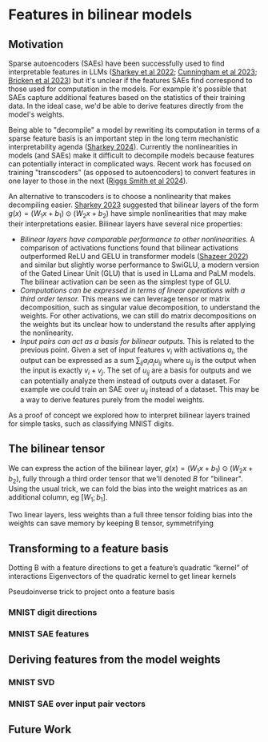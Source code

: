 # Features in bilinear models

## Motivation
Sparse autoencoders (SAEs) have been successfully used to find interpretable features in LLMs ([Sharkey et al 2022](https://www.alignmentforum.org/posts/z6QQJbtpkEAX3Aojj/interim-research-report-taking-features-out-of-superposition); [Cunningham et al 2023](https://arxiv.org/abs/2309.08600); [Bricken et al 2023](https://transformer-circuits.pub/2023/monosemantic-features/index.html#appendix-feature-ablations)) but it's unclear if the features SAEs find correspond to those used for computation in the models. For example it's possible that SAEs capture additional features based on the statistics of their training data. In the ideal case, we'd be able to derive features directly from the model's weights. 

Being able to "decompile" a model by rewriting its computation in terms of a sparse feature basis is an important step in the long term mechanistic interpretability agenda ([Sharkey 2024](https://www.alignmentforum.org/posts/64MizJXzyvrYpeKqm/sparsify-a-mechanistic-interpretability-research-agenda)). Currently the nonlinearities in models (and SAEs) make it difficult to decompile models because features can potentially interact in complicated ways. Recent work has focused on training "transcoders" (as opposed to autoencoders) to convert features in one layer to those in the next ([Riggs Smith et al 2024](https://www.alignmentforum.org/posts/7fxusXdkMNmAhkAfc/finding-sparse-linear-connections-between-features-in-llms)). 

An alternative to transcoders is to choose a nonlinearity that makes decompiling easier. [Sharkey 2023](https://arxiv.org/abs/2305.03452) suggested that bilinear layers of the form $g(x) = (W_1 x + b_1) \odot (W_2 x + b_2)$ have simple nonlinearities that may make their interpretations easier. Bilinear layers have several nice properties:
  - _Bilinear layers have comparable performance to other nonlinearities._ A comparison of activations functions found that bilinear activations outperformed ReLU and GELU in transformer models ([Shazeer 2022](https://arxiv.org/abs/2002.05202)) and similar but slightly worse performance to SwiGLU, a modern version of the Gated Linear Unit (GLU) that is used in LLama and PaLM models. The bilinear activation can be seen as the simplest type of GLU.
  - _Computations can be expressed in terms of linear operations with a third order tensor._ This means we can leverage tensor or matrix decomposition, such as singular value decomposition, to understand the weights. For other activations, we can still do matrix decompositions on the weights but its unclear how to understand the results after applying the nonlinearity. 
  - _Input pairs can act as a basis for bilinear outputs._ This is related to the previous point. Given a set of input features ${v_i}$ with activations ${a_i}$, the output can be expressed as a sum $\sum_{ij} a_i a_j u_{ij}$ where $u_{ij}$ is the output when the input is exactly $v_i + v_j$. The set of ${u_{ij}}$ are a basis for outputs and we can potentially analyze them instead of outputs over a dataset. For example we could train an SAE over $u_{ij}$ instead of a dataset. This may be a way to derive features purely from the model weights.

As a proof of concept we explored how to interpret bilinear layers trained for simple tasks, such as classifying MNIST digits. 

## The bilinear tensor
We can express the action of the bilinear layer, $g(x) = (W_1 x + b_1) \odot (W_2 x + b_2)$, fully through a third order tensor that we'll denoted $B$ for "bilinear". Using the usual trick, we can fold the bias into the weight matrices as an additional column, eg $[W_1; b_1]$. 


Two linear layers, less weights than a full three tensor
folding bias into the weights
can save memory by keeping 
B tensor, symmetrifying

## Transforming to a feature basis

Dotting B with a feature directions to get a feature’s quadratic “kernel” of interactions
Eigenvectors of the quadratic kernel to get linear kernels

Pseudoinverse trick to project onto a feature basis


### MNIST digit directions

### MNIST SAE features

## Deriving features from the model weights

### MNIST SVD

### MNIST SAE over input pair vectors

## Future Work

